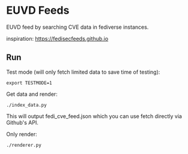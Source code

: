 # EUVD Feeds

EUVD feed by searching CVE data in fediverse instances.

inspiration: https://fedisecfeeds.github.io

## Run

Test mode (will only fetch limited data to save time of testing):

`export TESTMODE=1`

Get data and render:

`./index_data.py`

This will output fedi_cve_feed.json which you can use fetch directly via Github's API.

Only render:

`./renderer.py`


